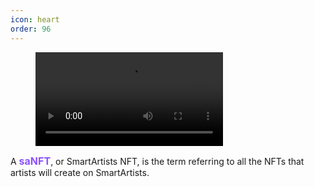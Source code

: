 ```yaml
---
icon: heart
order: 96
---
```


<figure class="video_container">
  <video autoplay=1>
    <source src="../saNFTs.mp4" type="video/mp4">
  </video>
</figure>


A <span style="font-size:1rem;color:#8C52FF">**saNFT**</span>, or SmartArtists NFT, is the term referring to all the NFTs that artists will create on SmartArtists.

